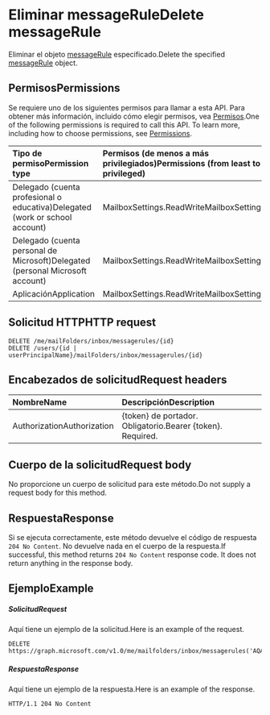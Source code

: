 # <a name="delete-messagerule"></a><span data-ttu-id="9b8cb-101">Eliminar messageRule</span><span class="sxs-lookup"><span data-stu-id="9b8cb-101">Delete messageRule</span></span>


<span data-ttu-id="9b8cb-102">Eliminar el objeto [messageRule](../resources/messagerule.md) especificado.</span><span class="sxs-lookup"><span data-stu-id="9b8cb-102">Delete the specified [messageRule](../resources/messagerule.md) object.</span></span>

## <a name="permissions"></a><span data-ttu-id="9b8cb-103">Permisos</span><span class="sxs-lookup"><span data-stu-id="9b8cb-103">Permissions</span></span>
<span data-ttu-id="9b8cb-p101">Se requiere uno de los siguientes permisos para llamar a esta API. Para obtener más información, incluido cómo elegir permisos, vea [Permisos](../../../concepts/permissions_reference.md).</span><span class="sxs-lookup"><span data-stu-id="9b8cb-p101">One of the following permissions is required to call this API. To learn more, including how to choose permissions, see [Permissions](../../../concepts/permissions_reference.md).</span></span>

|<span data-ttu-id="9b8cb-106">Tipo de permiso</span><span class="sxs-lookup"><span data-stu-id="9b8cb-106">Permission type</span></span>      | <span data-ttu-id="9b8cb-107">Permisos (de menos a más privilegiados)</span><span class="sxs-lookup"><span data-stu-id="9b8cb-107">Permissions (from least to most privileged)</span></span>              |
|:--------------------|:---------------------------------------------------------|
|<span data-ttu-id="9b8cb-108">Delegado (cuenta profesional o educativa)</span><span class="sxs-lookup"><span data-stu-id="9b8cb-108">Delegated (work or school account)</span></span> | <span data-ttu-id="9b8cb-109">MailboxSettings.ReadWrite</span><span class="sxs-lookup"><span data-stu-id="9b8cb-109">MailboxSettings.ReadWrite</span></span>    |
|<span data-ttu-id="9b8cb-110">Delegado (cuenta personal de Microsoft)</span><span class="sxs-lookup"><span data-stu-id="9b8cb-110">Delegated (personal Microsoft account)</span></span> | <span data-ttu-id="9b8cb-111">MailboxSettings.ReadWrite</span><span class="sxs-lookup"><span data-stu-id="9b8cb-111">MailboxSettings.ReadWrite</span></span>    |
|<span data-ttu-id="9b8cb-112">Aplicación</span><span class="sxs-lookup"><span data-stu-id="9b8cb-112">Application</span></span> | <span data-ttu-id="9b8cb-113">MailboxSettings.ReadWrite</span><span class="sxs-lookup"><span data-stu-id="9b8cb-113">MailboxSettings.ReadWrite</span></span> |

## <a name="http-request"></a><span data-ttu-id="9b8cb-114">Solicitud HTTP</span><span class="sxs-lookup"><span data-stu-id="9b8cb-114">HTTP request</span></span>
<!-- { "blockType": "ignored" } -->
```http
DELETE /me/mailFolders/inbox/messagerules/{id}
DELETE /users/{id | userPrincipalName}/mailFolders/inbox/messagerules/{id}
```
## <a name="request-headers"></a><span data-ttu-id="9b8cb-115">Encabezados de solicitud</span><span class="sxs-lookup"><span data-stu-id="9b8cb-115">Request headers</span></span>
| <span data-ttu-id="9b8cb-116">Nombre</span><span class="sxs-lookup"><span data-stu-id="9b8cb-116">Name</span></span>       | <span data-ttu-id="9b8cb-117">Descripción</span><span class="sxs-lookup"><span data-stu-id="9b8cb-117">Description</span></span>|
|:---------------|:----------|
| <span data-ttu-id="9b8cb-118">Authorization</span><span class="sxs-lookup"><span data-stu-id="9b8cb-118">Authorization</span></span>  | <span data-ttu-id="9b8cb-p102">{token} de portador. Obligatorio.</span><span class="sxs-lookup"><span data-stu-id="9b8cb-p102">Bearer {token}. Required.</span></span> |


## <a name="request-body"></a><span data-ttu-id="9b8cb-121">Cuerpo de la solicitud</span><span class="sxs-lookup"><span data-stu-id="9b8cb-121">Request body</span></span>
<span data-ttu-id="9b8cb-122">No proporcione un cuerpo de solicitud para este método.</span><span class="sxs-lookup"><span data-stu-id="9b8cb-122">Do not supply a request body for this method.</span></span>


## <a name="response"></a><span data-ttu-id="9b8cb-123">Respuesta</span><span class="sxs-lookup"><span data-stu-id="9b8cb-123">Response</span></span>
<span data-ttu-id="9b8cb-p103">Si se ejecuta correctamente, este método devuelve el código de respuesta `204 No Content`. No devuelve nada en el cuerpo de la respuesta.</span><span class="sxs-lookup"><span data-stu-id="9b8cb-p103">If successful, this method returns `204 No Content` response code. It does not return anything in the response body.</span></span>

## <a name="example"></a><span data-ttu-id="9b8cb-126">Ejemplo</span><span class="sxs-lookup"><span data-stu-id="9b8cb-126">Example</span></span>
##### <a name="request"></a><span data-ttu-id="9b8cb-127">Solicitud</span><span class="sxs-lookup"><span data-stu-id="9b8cb-127">Request</span></span>
<span data-ttu-id="9b8cb-128">Aquí tiene un ejemplo de la solicitud.</span><span class="sxs-lookup"><span data-stu-id="9b8cb-128">Here is an example of the request.</span></span>
<!-- {
  "blockType": "request",
  "name": "delete_messagerule"
}-->
```http
DELETE https://graph.microsoft.com/v1.0/me/mailfolders/inbox/messagerules('AQAAAJ5dZp8=')

```
##### <a name="response"></a><span data-ttu-id="9b8cb-129">Respuesta</span><span class="sxs-lookup"><span data-stu-id="9b8cb-129">Response</span></span>
<span data-ttu-id="9b8cb-130">Aquí tiene un ejemplo de la respuesta.</span><span class="sxs-lookup"><span data-stu-id="9b8cb-130">Here is an example of the response.</span></span> 
<!-- {
  "blockType": "response",
  "isEmpty": true
} -->
```http
HTTP/1.1 204 No Content
```

<!-- uuid: 8fcb5dbc-d5aa-4681-8e31-b001d5168d79
2015-10-25 14:57:30 UTC -->
<!-- {
  "type": "#page.annotation",
  "description": "Delete rule",
  "keywords": "",
  "section": "documentation",
  "tocPath": ""
}-->